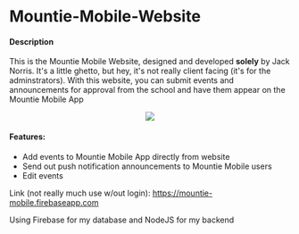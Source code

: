 # Mountie-Mobile-Website

<h4>Description</h4>

This is the Mountie Mobile Website, designed and developed <b>solely</b> by Jack Norris. It's a little ghetto, but hey, it's not really client facing (it's for the adminstrators). With this website, you can submit events and announcements for approval from the school and have them appear on the Mountie Mobile App

<p align="center"><kbd><img src = "https://media.giphy.com/media/KGBiQ1NUFLVkF8rmMd/giphy.gif"/></kbd></p>

<h4>Features:</h4>
<ul>
  <li>Add events to Mountie Mobile App directly from website</li>
  <li>Send out push notification announcements to Mountie Mobile users</li>
  <li>Edit events</li>
  </ul>

Link (not really much use w/out login):  https://mountie-mobile.firebaseapp.com

Using Firebase for my database and NodeJS for my backend
